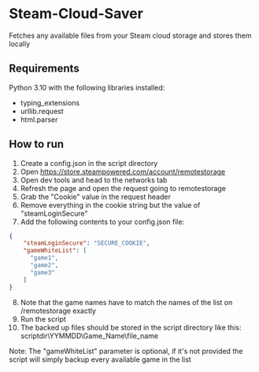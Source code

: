 # Steam-Cloud-Saver
Fetches any available files from your Steam cloud storage and stores them locally

## Requirements
Python 3.10 with the following libraries installed:
* typing_extensions
* urllib.request
* html.parser

## How to run
1. Create a config.json in the script directory
2. Open https://store.steampowered.com/account/remotestorage
3. Open dev tools and head to the networks tab
4. Refresh the page and open the request going to remotestorage
5. Grab the "Cookie" value in the request header
6. Remove everything in the cookie string but the value of "steamLoginSecure"
7. Add the following contents to your config.json file:
```json
{
    "steamLoginSecure": "SECURE_COOKIE",
    "gameWhiteList": [
      "game1",
      "game2",
      "game3"
    ]
}
```
8. Note that the game names have to match the names of the list on /remotestorage exactly
9. Run the script
10. The backed up files should be stored in the script directory like this: scriptdir\YYMMDD\Game_Name\file_name

Note: The "gameWhiteList" parameter is optional, if it's not provided the script will simply backup every available game in the list